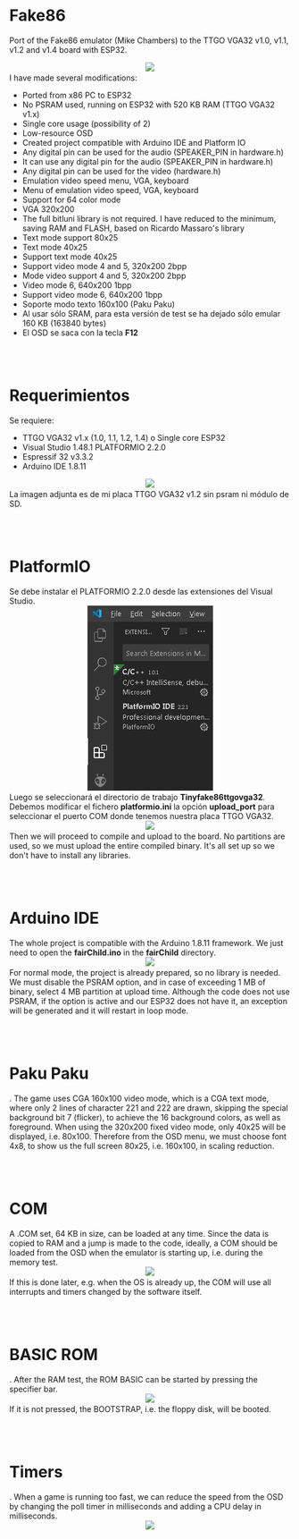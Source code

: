 # Fake86
Port of the Fake86 emulator (Mike Chambers) to the TTGO VGA32 v1.0, v1.1, v1.2 and v1.4 board with ESP32.
<br>
<center><img src='https://raw.githubusercontent.com/rpsubc8/ESP32TinyFake86/main/preview/pakupaku.gif'></center>
I have made several modifications:
<ul>
 <li>Ported from x86 PC to ESP32</li>
 <li>No PSRAM used, running on ESP32 with 520 KB RAM (TTGO VGA32 v1.x)</li> 
 <li>Single core usage (possibility of 2)</li>
 <li>Low-resource OSD</li>
 <li>Created project compatible with Arduino IDE and Platform IO</li>
 <li>Any digital pin can be used for the audio (SPEAKER_PIN in hardware.h)</li>
 <li>It can use any digital pin for the audio (SPEAKER_PIN in hardware.h)</li>
 <li>Any digital pin can be used for the video (hardware.h)</li> 
 <li>Emulation video speed menu, VGA, keyboard</li>
 <li>Menu of emulation video speed, VGA, keyboard</li>
 <li>Support for 64 color mode</li> 
 <li>VGA 320x200</li>
 <li>The full bitluni library is not required. I have reduced to the minimum, saving RAM and FLASH, based on Ricardo Massaro's library</li>
 <li>Text mode support 80x25</li>
 <li>Text mode 40x25</li>
 <li>Support text mode 40x25</li>
 <li>Support video mode 4 and 5, 320x200 2bpp</li>
 <li>Mode video support 4 and 5, 320x200 2bpp</li>
 <li>Video mode 6, 640x200 1bpp</li> <li>Support video mode 6, 640x200 1bpp</li>
 <li>Soporte modo texto 160x100 (Paku Paku)</li>
 <li>Al usar sólo SRAM, para esta versión de test se ha dejado sólo emular 160 KB (163840 bytes)</li>
 <li>El OSD se saca con la tecla <b>F12</b></li>
</ul> 


<br><br>
<h1>Requerimientos</h1>
Se requiere:
 <ul>
  <li>TTGO VGA32 v1.x (1.0, 1.1, 1.2, 1.4) o Single core ESP32</li>
  <li>Visual Studio 1.48.1 PLATFORMIO 2.2.0</li>
  <li>Espressif 32 v3.3.2</li>
  <li>Arduino IDE 1.8.11</li>
 </ul>
<center><img src='https://raw.githubusercontent.com/rpsubc8/ESP32TinyFake86/main/preview/ttgovga32v12.jpg'></center>
La imagen adjunta es de mi placa TTGO VGA32 v1.2 sin psram ni módulo de SD.
<br>


<br><br>
<h1>PlatformIO</h1>
Se debe instalar el PLATFORMIO 2.2.0 desde las extensiones del Visual Studio.
<center><img src='https://raw.githubusercontent.com/rpsubc8/ESP32TinyFairChild/main/preview/previewPlatformIOinstall.gif'></center>
Luego se seleccionará el directorio de trabajo <b>Tinyfake86ttgovga32</b>.
Debemos modificar el fichero <b>platformio.ini</b> la opción <b>upload_port</b> para seleccionar el puerto COM donde tenemos nuestra placa TTGO VGA32.
<center><img src='https://raw.githubusercontent.com/rpsubc8/ESP32TinyFake86/main/preview/previewPlatformIO.gif'></center>
Then we will proceed to compile and upload to the board. No partitions are used, so we must upload the entire compiled binary.
It's all set up so we don't have to install any libraries.


<br><br>
<h1>Arduino IDE</h1>
The whole project is compatible with the Arduino 1.8.11 framework.
We just need to open the <b>fairChild.ino</b> in the <b>fairChild</b> directory.
<center><img src='https://raw.githubusercontent.com/rpsubc8/ESP32TinyFake86/main/preview/previewArduinoIDEpreferences.gif'></center>
For normal mode, the project is already prepared, so no library is needed. 
We must disable the PSRAM option, and in case of exceeding 1 MB of binary, select 4 MB partition at upload time. Although the code does not use PSRAM, if the option is active and our ESP32 does not have it, an exception will be generated and it will restart in loop mode.



<br><br>
<h1>Paku Paku</h1>.
The game uses CGA 160x100 video mode, which is a CGA text mode, where only 2 lines of character 221 and 222 are drawn, skipping the special background bit 7 (flicker), to achieve the 16 background colors, as well as foreground.
When using the 320x200 fixed video mode, only 40x25 will be displayed, i.e. 80x100. Therefore from the OSD menu, we must choose font 4x8, to show us the full screen 80x25, i.e. 160x100, in scaling reduction.


<br><br>
<h1>COM</h1>
A .COM set, 64 KB in size, can be loaded at any time. Since the data is copied to RAM and a jump is made to the code, ideally, a COM should be loaded from the OSD when the emulator is starting up, i.e. during the memory test.
<center><img src='https://raw.githubusercontent.com/rpsubc8/ESP32TinyFake86/main/preview/previewBoot.gif'></center>
If this is done later, e.g. when the OS is already up, the COM will use all interrupts and timers changed by the software itself.


<br><br>
<h1>BASIC ROM</h1>.
After the RAM test, the ROM BASIC can be started by pressing the specifier bar.
<center><img src='https://raw.githubusercontent.com/rpsubc8/ESP32TinyFake86/main/preview/previewBASIC.gif'></center>
If it is not pressed, the BOOTSTRAP, i.e. the floppy disk, will be booted.



<br><br>
<h1>Timers</h1>.
When a game is running too fast, we can reduce the speed from the OSD by changing the poll timer in milliseconds and adding a CPU delay in milliseconds.
<center><img src='https://raw.githubusercontent.com/rpsubc8/ESP32TinyFake86/main/preview/previewDigger.gif'></center>
